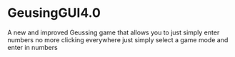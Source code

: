 # GeusingGUI4.0
A new and improved Geussing game that allows you to just simply enter numbers no more clicking everywhere just simply select a game mode and enter in numbers
